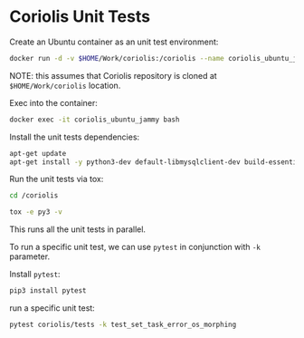 # Coriolis Unit Tests

Create an Ubuntu container as an unit test environment:

```bash
docker run -d -v $HOME/Work/coriolis:/coriolis --name coriolis_ubuntu_jammy ubuntu:jammy sleep infinity
```

NOTE: this assumes that Coriolis repository is cloned at `$HOME/Work/coriolis` location.

Exec into the container:

```bash
docker exec -it coriolis_ubuntu_jammy bash
```

Install the unit tests dependencies:

```bash
apt-get update
apt-get install -y python3-dev default-libmysqlclient-dev build-essential pkg-config tox git
```

Run the unit tests via tox:

```bash
cd /coriolis

tox -e py3 -v
```

This runs all the unit tests in parallel.

To run a specific unit test, we can use `pytest` in conjunction with `-k` parameter.

Install `pytest`:

```bash
pip3 install pytest
```

run a specific unit test:

```bash
pytest coriolis/tests -k test_set_task_error_os_morphing
```
